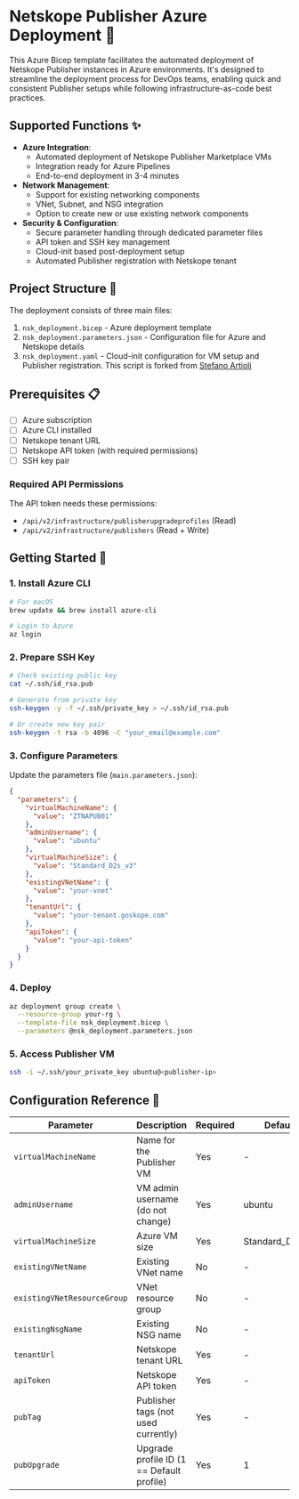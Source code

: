 # Netskope Publisher Azure Deployment 🚀

This Azure Bicep template facilitates the automated deployment of Netskope Publisher instances in Azure environments. It's designed to streamline the deployment process for DevOps teams, enabling quick and consistent Publisher setups while following infrastructure-as-code best practices.

## Supported Functions ✨

* **Azure Integration**: 
  - Automated deployment of Netskope Publisher Marketplace VMs
  - Integration ready for Azure Pipelines
  - End-to-end deployment in 3-4 minutes
* **Network Management**: 
  - Support for existing networking components
  - VNet, Subnet, and NSG integration
  - Option to create new or use existing network components
* **Security & Configuration**:
  - Secure parameter handling through dedicated parameter files
  - API token and SSH key management
  - Cloud-init based post-deployment setup
  - Automated Publisher registration with Netskope tenant

## Project Structure 📁

The deployment consists of three main files:
1. `nsk_deployment.bicep` - Azure deployment template
2. `nsk_deployment.parameters.json` - Configuration file for Azure and Netskope details
3. `nsk_deployment.yaml` - Cloud-init configuration for VM setup and Publisher registration. This script is forked from [Stefano Artioli](https://github.com/sartioli/Publisher-auto-register)

## Prerequisites 📋

- [ ] Azure subscription
- [ ] Azure CLI installed
- [ ] Netskope tenant URL
- [ ] Netskope API token (with required permissions)
- [ ] SSH key pair

### Required API Permissions
The API token needs these permissions:
- `/api/v2/infrastructure/publisherupgradeprofiles` (Read)
- `/api/v2/infrastructure/publishers` (Read + Write)

## Getting Started 🚀

### 1. Install Azure CLI
```bash
# For macOS
brew update && brew install azure-cli

# Login to Azure
az login
```

### 2. Prepare SSH Key
```bash
# Check existing public key
cat ~/.ssh/id_rsa.pub

# Generate from private key
ssh-keygen -y -f ~/.ssh/private_key > ~/.ssh/id_rsa.pub

# Or create new key pair
ssh-keygen -t rsa -b 4096 -C "your_email@example.com"
```

### 3. Configure Parameters
Update the parameters file (`main.parameters.json`):

```json
{
  "parameters": {
    "virtualMachineName": {
      "value": "ZTNAPUB01"
    },
    "adminUsername": {
      "value": "ubuntu"
    },
    "virtualMachineSize": {
      "value": "Standard_D2s_v3"
    },
    "existingVNetName": {
      "value": "your-vnet"
    },
    "tenantUrl": {
      "value": "your-tenant.goskope.com"
    },
    "apiToken": {
      "value": "your-api-token"
    }
  }
}
```

### 4. Deploy
```bash
az deployment group create \
  --resource-group your-rg \
  --template-file nsk_deployment.bicep \
  --parameters @nsk_deployment.parameters.json
```

### 5. Access Publisher VM
```bash
ssh -i ~/.ssh/your_private_key ubuntu@<publisher-ip>
```

## Configuration Reference 📖

| Parameter | Description | Required | Default |
|-----------|-------------|----------|---------|
| `virtualMachineName` | Name for the Publisher VM | Yes | - |
| `adminUsername` | VM admin username (do not change) | Yes | ubuntu |
| `virtualMachineSize` | Azure VM size | Yes | Standard_D2s_v3 |
| `existingVNetName` | Existing VNet name | No | - |
| `existingVNetResourceGroup` | VNet resource group | No | - |
| `existingNsgName` | Existing NSG name | No | - |
| `tenantUrl` | Netskope tenant URL | Yes | - |
| `apiToken` | Netskope API token | Yes | - |
| `pubTag` | Publisher tags (not used currently) | Yes | - |
| `pubUpgrade` | Upgrade profile ID (1 == Default profile) | Yes | 1 |
